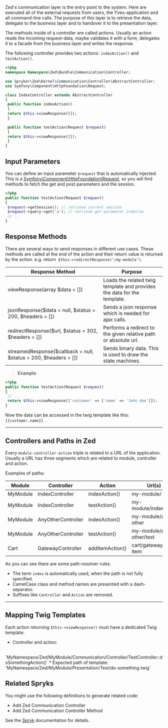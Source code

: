 
Zed's communication layer is the entry point to the system. Here are executed all of the external requests from users, the Yves-application and all command-line calls. The purpose of this layer is to retrieve the data, delegate to the business layer and to handover it to the presentation layer.

The methods inside of a controller are called actions. Usually an action reads the incoming request-data, maybe validates it with a form, delegates it to a facade from the business layer and writes the response.

The following controller provides two actions: `indexAction()` and `testAction()`.
```PHP
<?php
namespace Namespace\Zed\Bundle\Communication\Controller;

use Spryker\Zed\Kernel\Communication\Controller\AbstractController;
use Symfony\Component\HttpFoundation\Request;

class IndexController extends AbstractController
{
 public function indexAction()
 {
 return $this->viewResponse([]);
 }

 public function testAction(Request $request)
 {
 return $this->viewResponse([]);
 }
}
```

## Input Parameters

You can define an input parameter `$request` that is automatically injected. This is a [Symfony\Component\HttpFoundation\Request](http://api.symfony.com/2.3/Symfony/Component/HttpFoundation/Request.html), so you will find methods to fetch the get and post parameters and the session.

```PHP
<?php
public function testAction(Request $request)
{
 $request->getSession(); // retrieve current session
 $request->query->get('a'); // retrieve get-parameter index?a=
 // ...
}
```

## Response Methods

There are several ways to send responses in different use cases. These methods are called at the end of the action and their return value is returned by the action. e.g. return` $this->redirectResponse('/my-module')`.

| Response Method | Purpose |
| --- | --- |
| viewResponse(array $data = []) | Loads the related twig template and provides the data for the template. |
| jsonResponse($data = null, $status = 200, $headers = []) | Sends a json response which is needed for ajax calls. |
| redirectResponse($url, $status = 302, $headers = []) | Performs a redirect to the given relative path or absolute url. |
| streamedResponse($callback = null, $status = 200, $headers = []) | Sends binary data. This is used to draw the state machines. |

>**Example**:
```PHP
<?php
public function testAction(Request $request)
{
 // ...
 return $this->viewResponse(['customer' => ['name' => 'John doe']]);
}
```

Now the data can be accessed in the twig template like this: `{{customer.name}} `.

***

## Controllers and Paths in Zed

Every `module-controller-action` triple is related to a URL of the application. Usually a URL has three segments which are related to module, controller and action.

Examples of paths:

| Module | Controller | Action | Url(s) |
| --- | --- | --- | --- |
| MyModule | IndexController | indexAction() | my-module/ |
| MyModule | IndexController | testAction() | my-module/index/test |
| MyModule | AnyOtherController | indexAction() | my-module/any-other |
| MyModule | AnyOtherController | testAction() | my-module/any-other/test |
| Cart | GatewayController | addItemAction() | cart/gateway/add-item |

As you can see there are some path-resolver rules:

* The term `index` is automatically used, when the path is not fully specified.
* CamelCase class and method names are presented with a dash-separator.
* Suffixes like `Controller` and `Action` are removed.

***

## Mapping Twig Templates

Each action returning `$this->viewResponse()` must have a dedicated Twig template:

* Controller and action:
<br>
`MyNamespace/Zed/MyModule/Communication/Controller/TestController::doSomethingAction()`
* Expected path of template:
<br>
`MyNamespace/Zed/MyModule/Presentation/Test/do-something.twig`

## Related Spryks

You might use the following definitions to generate related code:

* Add Zed Communication Controller
* Add Zed Communication Controller Method

See the [Spryk](https://docs.demo-spryker.com/v1/docs/spryk-201903) documentation for details.

